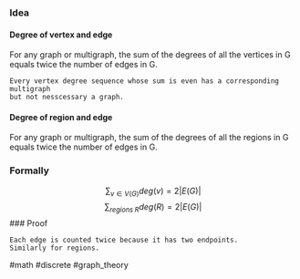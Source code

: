 ### Idea
#### Degree of vertex and edge
For any graph or multigraph, the sum of the degrees of all the vertices in G equals 
twice the number of edges in G. 

	Every vertex degree sequence whose sum is even has a corresponding multigraph
	but not nesscessary a graph. 
#### Degree of region and edge
For any graph or multigraph, the sum of the degrees of all the regions in G equals 
twice the number of edges in G. 

### Formally
$$
\sum_{v \in V(G)}deg(v) = 2|E(G)|
$$
$$
\sum_{regions\;R}deg(R) = 2|E(G)|
$$### Proof

	Each edge is counted twice because it has two endpoints. 
	Similarly for regions. 

#math #discrete #graph_theory 

